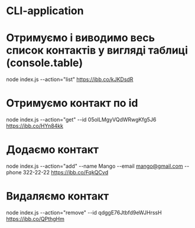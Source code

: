 # CLI-application


# Отримуємо і виводимо весь список контактів у вигляді таблиці (console.table)
node index.js --action="list"
https://ibb.co/kJKDsdR

# Отримуємо контакт по id
node index.js --action="get" --id 05olLMgyVQdWRwgKfg5J6
https://ibb.co/HYn84kk

# Додаємо контакт
node index.js --action="add" --name Mango --email mango@gmail.com --phone 322-22-22
https://ibb.co/FqkQCvd

# Видаляємо контакт
node index.js --action="remove" --id qdggE76Jtbfd9eWJHrssH
https://ibb.co/QPthgHm